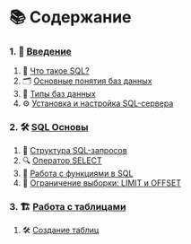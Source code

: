 # 📚 Содержание

### 1. 🏁 [Введение](001.%20Introduction)
1. 📖 [Что такое SQL?](001.%20Introduction/001.%20what-is-sql.md)
2. 🗂️ [Основные понятия баз данных](001.%20Introduction/002.%20database-basics)
3. 🔄 [Типы баз данных](001.%20Introduction/003.%20database-types)
4. ⚙️ [Установка и настройка SQL-сервера](001.%20Introduction/004.%20sql-server-setup)

### 2. 🛠️ [SQL Основы](002.%20SQL-Basics)
1. 📝 [Структура SQL-запросов](002.%20SQL-Basics/001.%20sql-query-structure)
2. 🔍 [Оператор SELECT](002.%20SQL-Basics/002.%20sql-data-selection)
3. 🔢 [Работа с функциями в SQL](002.%20SQL-Basics/working-with-sql-functions)
4. 🚦 [Ограничение выборки: LIMIT и OFFSET](002.%20SQL-Basics/004.%20limit-offset)

### 3. 🏗️ [Работа с таблицами](003.%20Working-with-tables)
1. 🛠️ [Создание таблиц](003.%20Working-with-tables/001.%20create-table)
